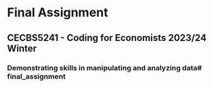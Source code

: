 # Final Assignment
## CECBS5241 - Coding for Economists 2023/24 Winter
### Demonstrating skills in manipulating and analyzing data# final_assignment
